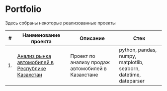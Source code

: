 # Portfolio

Здесь собраны некоторые реализованные проекты

| #    | Наименование проекта                | Описание                                                     | Стек                                                         |
| ---- | ------------------------------------------------------------ | ------------------------------------------------------------ | ------------------------------------------------------------ |
| 1.   | [Анализ рынка автомобилей в Республике Казахстан](https://github.com/malyshevanatalya/portfolio/blob/main/Car%20market/car_market.ipynb) | Проект по анализу продаж автомобилей в Казахстане | python, pandas, numpy, matplotlib, seaborn, datetime, dateparser |
